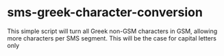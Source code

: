 # sms-greek-character-conversion
This simple script will turn all Greek non-GSM characters in GSM, allowing more characters per SMS segment. This will be the case for capital letters only
